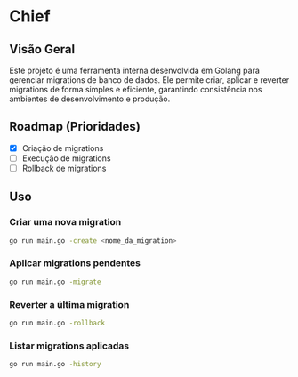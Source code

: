 # Chief

## Visão Geral

Este projeto é uma ferramenta interna desenvolvida em Golang para gerenciar migrations de banco de dados. Ele permite criar, aplicar e reverter migrations de forma simples e eficiente, garantindo consistência nos ambientes de desenvolvimento e produção.

## Roadmap (Prioridades)

- [x] Criação de migrations
- [ ] Execução de migrations
- [ ] Rollback de migrations

## Uso

### Criar uma nova migration

```sh
go run main.go -create <nome_da_migration>
```

### Aplicar migrations pendentes

```sh
go run main.go -migrate
```

### Reverter a última migration

```sh
go run main.go -rollback
```

### Listar migrations aplicadas

```sh
go run main.go -history
```
